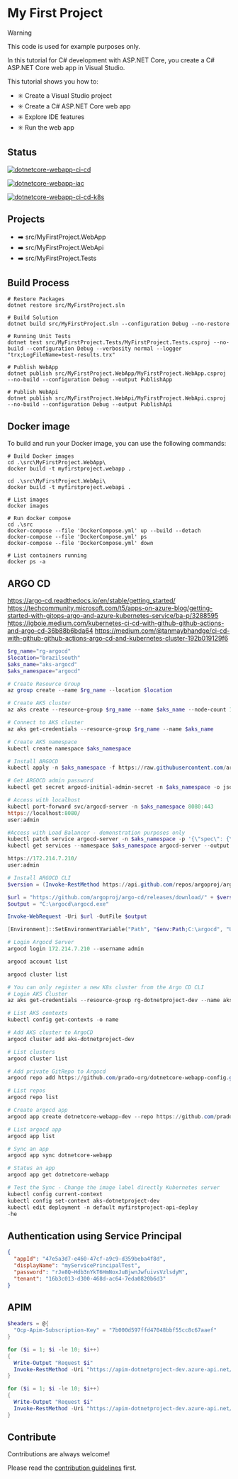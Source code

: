 # My First Project

> [!WARNING]
> This code is used for example purposes only.

In this tutorial for C# development with ASP.NET Core, you create a C# ASP.NET Core web app in Visual Studio.

This tutorial shows you how to:

- :eight_spoked_asterisk: Create a Visual Studio project
- :eight_spoked_asterisk: Create a C# ASP.NET Core web app
- :eight_spoked_asterisk: Explore IDE features
- :eight_spoked_asterisk: Run the web app

## Status
[![dotnetcore-webapp-ci-cd](https://github.com/prado-org/dotnetcore-webapp/actions/workflows/ci-cd.yml/badge.svg)](https://github.com/prado-org/dotnetcore-webapp/actions/workflows/ci-cd.yml)

[![dotnetcore-webapp-iac](https://github.com/prado-org/dotnetcore-webapp/actions/workflows/iac.yml/badge.svg)](https://github.com/prado-org/dotnetcore-webapp/actions/workflows/iac.yml)

[![dotnetcore-webapp-ci-cd-k8s](https://github.com/prado-org/dotnetcore-webapp/actions/workflows/ci-cd-k8s.yml/badge.svg)](https://github.com/prado-org/dotnetcore-webapp/actions/workflows/ci-cd-k8s.yml)

## Projects
- :arrow_right: src/MyFirstProject.WebApp
- :arrow_right: src/MyFirstProject.WebApi
- :arrow_right: src/MyFirstProject.Tests

## Build Process

```
# Restore Packages
dotnet restore src/MyFirstProject.sln

# Build Solution
dotnet build src/MyFirstProject.sln --configuration Debug --no-restore

# Running Unit Tests
dotnet test src/MyFirstProject.Tests/MyFirstProject.Tests.csproj --no-build --configuration Debug --verbosity normal --logger "trx;LogFileName=test-results.trx"

# Publish WebApp
dotnet publish src/MyFirstProject.WebApp/MyFirstProject.WebApp.csproj --no-build --configuration Debug --output PublishApp

# Publish WebApi
dotnet publish src/MyFirstProject.WebApi/MyFirstProject.WebApi.csproj --no-build --configuration Debug --output PublishApi

```

## Docker image
    
To build and run your Docker image, you can use the following commands:

```
# Build Docker images
cd .\src\MyFirstProject.WebApp\
docker build -t myfirstproject.webapp .

cd .\src\MyFirstProject.WebApi\
docker build -t myfirstproject.webapi .

# List images
docker images

# Run docker compose
cd .\src
docker-compose --file 'DockerCompose.yml' up --build --detach
docker-compose --file 'DockerCompose.yml' ps
docker-compose --file 'DockerCompose.yml' down

# List containers running
docker ps -a
```

## ARGO CD

https://argo-cd.readthedocs.io/en/stable/getting_started/
https://techcommunity.microsoft.com/t5/apps-on-azure-blog/getting-started-with-gitops-argo-and-azure-kubernetes-service/ba-p/3288595
https://igboie.medium.com/kubernetes-ci-cd-with-github-github-actions-and-argo-cd-36b88b6bda64
https://medium.com/@tanmaybhandge/ci-cd-with-github-github-actions-argo-cd-and-kubernetes-cluster-192b019129f6

```powershell
$rg_name="rg-argocd"
$location="brazilsouth"
$aks_name="aks-argocd"
$aks_namespace="argocd"

# Create Resource Group
az group create --name $rg_name --location $location

# Create AKS cluster
az aks create --resource-group $rg_name --name $aks_name --node-count 1 --generate-ssh-keys

# Connect to AKS cluster
az aks get-credentials --resource-group $rg_name --name $aks_name

# Create AKS namespace
kubectl create namespace $aks_namespace

# Install ARGOCD
kubectl apply -n $aks_namespace -f https://raw.githubusercontent.com/argoproj/argo-cd/stable/manifests/install.yaml

# Get ARGOCD admin password
kubectl get secret argocd-initial-admin-secret -n $aks_namespace -o json | ConvertFrom-Json | select -ExpandProperty data | % { $_.PSObject.Properties | % { $_.Name + [System.Environment]::NewLine + [System.Text.Encoding]::UTF8.GetString([System.Convert]::FromBase64String($_.Value)) + [System.Environment]::NewLine + [System.Environment]::NewLine } }

# Access with localhost
kubectl port-forward svc/argocd-server -n $aks_namespace 8080:443
https://localhost:8080/
user:admin

#Access with Load Balancer - demonstration purposes only
kubectl patch service argocd-server -n $aks_namespace -p '{\"spec\": {\"type\": \"LoadBalancer\"}}'
kubectl get services --namespace $aks_namespace argocd-server --output jsonpath='{.status.loadBalancer.ingress[0].ip}'

https://172.214.7.210/
user:admin

# Install ARGOCD CLI
$version = (Invoke-RestMethod https://api.github.com/repos/argoproj/argo-cd/releases/latest).tag_name

$url = "https://github.com/argoproj/argo-cd/releases/download/" + $version + "/argocd-windows-amd64.exe"
$output = "C:\argocd\argocd.exe"

Invoke-WebRequest -Uri $url -OutFile $output

[Environment]::SetEnvironmentVariable("Path", "$env:Path;C:\argocd", "User")

# Login Argocd Server
argocd login 172.214.7.210 --username admin

argocd account list

argocd cluster list

# You can only register a new K8s cluster from the Argo CD CLI
# Login AKS Cluster
az aks get-credentials --resource-group rg-dotnetproject-dev --name aks-dotnetproject-dev

# List AKS contexts
kubectl config get-contexts -o name

# Add AKS cluster to ArgoCD
argocd cluster add aks-dotnetproject-dev

# List clusters
argocd cluster list

# Add private GitRepo to Argocd
argocd repo add https://github.com/prado-org/dotnetcore-webapp-config.git --name dotnetcore-webapp --username git --password <GIT_HUB_PAT>

# List repos
argocd repo list

# Create argocd app
argocd app create dotnetcore-webapp-dev --repo https://github.com/prado-org/dotnetcore-webapp-config.git --path ./ --dest-namespace default --dest-server <AKS SERVER URL> --sync-policy automated --directory-recurse

# List argocd app
argocd app list

# Sync an app
argocd app sync dotnetcore-webapp

# Status an app
argocd app get dotnetcore-webapp

# Test the Sync - Change the image label directly Kubernetes server
kubectl config current-context
kubectl config set-context aks-dotnetproject-dev
kubectl edit deployment -n default myfirstproject-api-deploy
-he
```

## Authentication using Service Principal

```json
{
  "appId": "47e5a3d7-e460-47cf-a9c9-d359beba4f8d",
  "displayName": "myServicePrincipalTest",
  "password": "rJe8Q~Hdb3nYkT6HmNoxJuBjwnJwfuivsVzlsdyM",
  "tenant": "16b3c013-d300-468d-ac64-7eda0820b6d3"
}
```

## APIM
```powershell
$headers = @{
  "Ocp-Apim-Subscription-Key" = "7b000d597ffd47048bbf55cc8c67aaef"
}

for ($i = 1; $i -le 10; $i++) 
{
  Write-Output "Request $i"
  Invoke-RestMethod -Uri "https://apim-dotnetproject-dev.azure-api.net/todoapi/api/Categories" -Headers $headers
}

for ($i = 1; $i -le 10; $i++) 
{
  Write-Output "Request $i"
  Invoke-RestMethod -Uri "https://apim-dotnetproject-dev.azure-api.net/todoapi/api/TodoItem" -Headers $headers
}

```

## Contribute

Contributions are always welcome!

Please read the [contribution guidelines](CONTRIBUTING.md) first.


